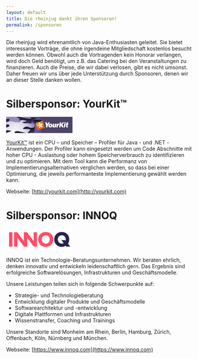 ```yaml
---
layout: default
title: Die rheinjug dankt ihren Sponsoren!
permalink: /sponsoren
---
```


Die rheinjug wird ehrenamtlich von Java-Enthusiasten geleitet. Sie bietet interessante Vorträge, die ohne irgendeine Mitgliedschaft kostenlos besucht werden können. Obwohl auch die Vortragenden kein Honorar verlangen, wird doch Geld benötigt, um z.B. das Catering bei den Veranstaltungen zu finanzieren. Auch die Preise, die wir dabei verlosen, gibt es nicht umsonst. Daher freuen wir uns über jede Unterstützung durch Sponsoren, denen wir an dieser Stelle danken wollen.


# Silbersponsor: YourKit™

![Silbersponsor: YourKit](files/sponsoring/yourkit.png "Silbersponsor: YourKit")

[YourKit™](http://yourkit.com/) ist ein CPU – und Speicher – Profiler für Java - und .NET -Anwendungen. Der Profiler kann eingesetzt werden um Code Abschnitte mit hoher CPU - Auslastung oder hohem Speicherverbrauch zu identifizieren und zu optimieren. Mit dem Tool kann die Performanz von Implementierungsalternativen verglichen werden, so dass bei einer Optimierung, die jeweils performanteste Implementierung gewählt werden kann.

Webseite: [http://yourkit.com](http://yourkit.com)

# Silbersponsor: INNOQ

![Silbersponsor: INNOQ](files/sponsoring/innoq.png "Silbersponsor: INNOQ")

INNOQ ist ein Technologie-Beratungsunternehmen. Wir beraten ehrlich, denken innovativ und entwickeln leidenschaftlich gern. Das Ergebnis sind erfolgreiche Softwarelösungen, Infrastrukturen und Geschäftsmodelle.

Unsere Leistungen teilen sich in folgende Schwerpunkte auf:

* Strategie- und Technologieberatung
* Entwicklung digitaler Produkte und Geschäftsmodelle
* Softwarearchitektur und -entwicklung
* Digitale Plattformen und Infrastrukturen
* Wissenstransfer, Coaching und Trainings

Unsere Standorte sind Monheim am Rhein, Berlin, Hamburg, Zürich, Offenbach, Köln, Nürnberg und München.

Webseite: [https://www.innoq.com](https://www.innoq.com)
